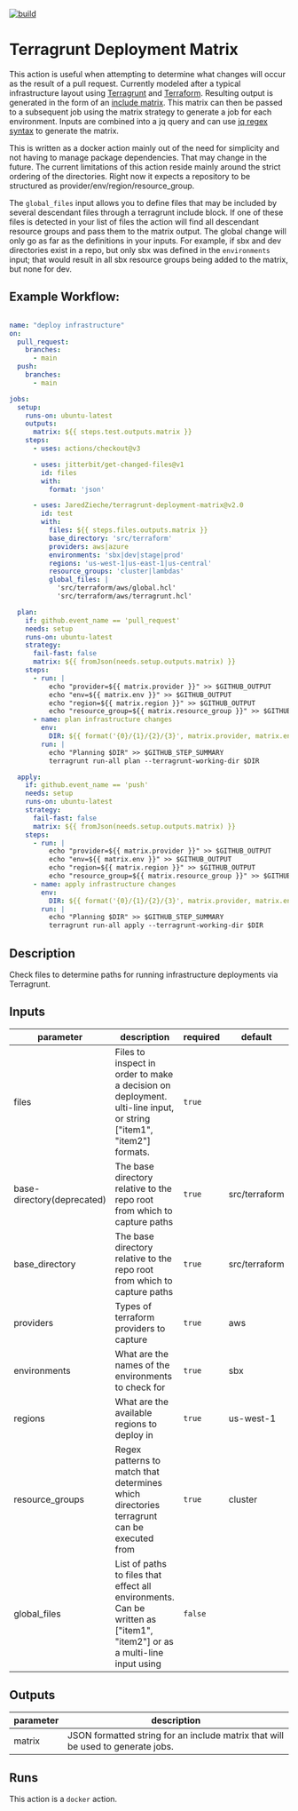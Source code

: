 [![build](https://github.com/JaredZieche/terragrunt-deployment-matrix/actions/workflows/test.yml/badge.svg)](https://github.com/JaredZieche/terragrunt-deployment-matrix/actions/workflows/test.yml)

# Terragrunt Deployment Matrix

This action is useful when attempting to determine what changes will occur as the result of a pull request. Currently modeled after a typical infrastructure layout using [Terragrunt](https://terragrunt.gruntwork.io/) and [Terraform](https://www.terraform.io/). Resulting output is generated in the form of an [include matrix](https://docs.github.com/en/actions/using-jobs/using-a-matrix-for-your-jobs#example-expanding-configurations). This matrix can then be passed to a subsequent job using the matrix strategy to generate a job for each environment. Inputs are combined into a jq query and can use [jq regex syntax](https://stedolan.github.io/jq/manual/#RegularexpressionsPCRE) to generate the matrix.

This is written as a docker action mainly out of the need for simplicity and not having to manage package dependencies. That may change in the future. The current limitations of this action reside mainly around the strict ordering of the directories. Right now it expects a repository to be structured as provider/env/region/resource_group.

The `global_files` input allows you to define files that may be included by several descendant files through a terragrunt include block. If one of these files is detected in your list of files the action will find all descendant resource groups and pass them to the matrix output. The global change will only go as far as the definitions in your inputs. For example, if sbx and dev directories exist in a repo, but only sbx was defined in the `environments` input; that would result in all sbx resource groups being added to the matrix, but none for dev.

## Example Workflow:

```yaml

name: "deploy infrastructure"
on:
  pull_request:
    branches:
      - main
  push:
    branches:
      - main

jobs:
  setup:
    runs-on: ubuntu-latest
    outputs:
      matrix: ${{ steps.test.outputs.matrix }}
    steps:
      - uses: actions/checkout@v3

      - uses: jitterbit/get-changed-files@v1
        id: files
        with:
          format: 'json'

      - uses: JaredZieche/terragrunt-deployment-matrix@v2.0
        id: test
        with:
          files: ${{ steps.files.outputs.matrix }}
          base_directory: 'src/terraform'
          providers: aws|azure
          environments: 'sbx|dev|stage|prod'
          regions: 'us-west-1|us-east-1|us-central'
          resource_groups: 'cluster|lambdas'
          global_files: |
            'src/terraform/aws/global.hcl'
            'src/terraform/aws/terragrunt.hcl'

  plan:
    if: github.event_name == 'pull_request'
    needs: setup
    runs-on: ubuntu-latest
    strategy:
      fail-fast: false
      matrix: ${{ fromJson(needs.setup.outputs.matrix) }}
    steps:
      - run: |
          echo "provider=${{ matrix.provider }}" >> $GITHUB_OUTPUT
          echo "env=${{ matrix.env }}" >> $GITHUB_OUTPUT
          echo "region=${{ matrix.region }}" >> $GITHUB_OUTPUT
          echo "resource_group=${{ matrix.resource_group }}" >> $GITHUB_OUTPUT
      - name: plan infrastructure changes
        env:
          DIR: ${{ format('{0}/{1}/{2}/{3}', matrix.provider, matrix.env, matrix.region, matrix.resource_group) }}
        run: |
          echo "Planning $DIR" >> $GITHUB_STEP_SUMMARY
          terragrunt run-all plan --terragrunt-working-dir $DIR

  apply:
    if: github.event_name == 'push'
    needs: setup
    runs-on: ubuntu-latest
    strategy:
      fail-fast: false
      matrix: ${{ fromJson(needs.setup.outputs.matrix) }}
    steps:
      - run: |
          echo "provider=${{ matrix.provider }}" >> $GITHUB_OUTPUT
          echo "env=${{ matrix.env }}" >> $GITHUB_OUTPUT
          echo "region=${{ matrix.region }}" >> $GITHUB_OUTPUT
          echo "resource_group=${{ matrix.resource_group }}" >> $GITHUB_OUTPUT
      - name: apply infrastructure changes
        env:
          DIR: ${{ format('{0}/{1}/{2}/{3}', matrix.provider, matrix.env, matrix.region, matrix.resource_group) }}
        run: |
          echo "Planning $DIR" >> $GITHUB_STEP_SUMMARY
          terragrunt run-all apply --terragrunt-working-dir $DIR
```

<!-- action-docs-description -->
## Description

Check files to determine paths for running infrastructure deployments via Terragrunt.
<!-- action-docs-description -->

<!-- action-docs-inputs -->
## Inputs

| parameter | description | required | default |
| --- | --- | --- | --- |
| files | Files to inspect in order to make a decision on deployment. ulti-line input, or string ["item1", "item2"] formats. | `true` |  |
| base-directory(deprecated) | The base directory relative to the repo root from which to capture paths | `true` | src/terraform |
| base_directory | The base directory relative to the repo root from which to capture paths | `true` | src/terraform |
| providers | Types of terraform providers to capture | `true` | aws |
| environments | What are the names of the environments to check for | `true` | sbx |
| regions | What are the available regions to deploy in | `true` | us-west-1 |
| resource_groups | Regex patterns to match that determines which directories terragrunt can be executed from | `true` | cluster |
| global_files | List of paths to files that effect all environments. Can be written as ["item1", "item2"] or as a multi-line input using | `false` |  |
<!-- action-docs-inputs -->

<!-- action-docs-outputs -->
## Outputs

| parameter | description |
| --- | --- |
| matrix | JSON formatted string for an include matrix that will be used to generate jobs. |
<!-- action-docs-outputs -->

<!-- action-docs-runs -->
## Runs

This action is a `docker` action.
<!-- action-docs-runs -->
